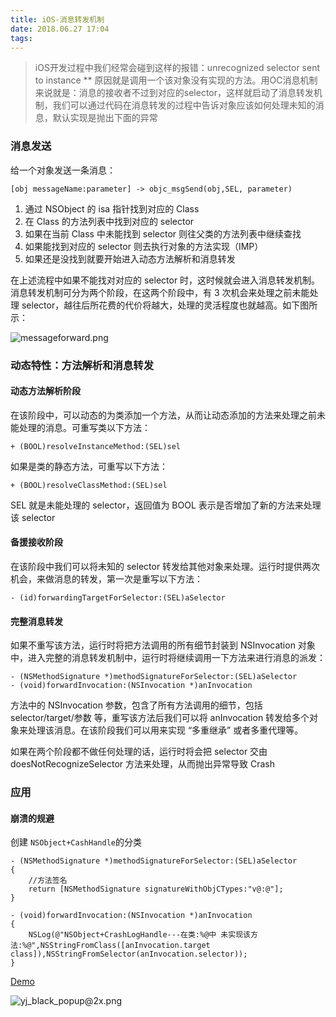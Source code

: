 ```yaml
---
title: iOS-消息转发机制
date: 2018.06.27 17:04
tags:
---
```

> iOS开发过程中我们经常会碰到这样的报错：unrecognized selector sent to instance ** 原因就是调用一个该对象没有实现的方法。用OC消息机制来说就是：消息的接收者不过到对应的selector，这样就启动了消息转发机制，我们可以通过代码在消息转发的过程中告诉对象应该如何处理未知的消息，默认实现是抛出下面的异常

<!-- more -->
### 消息发送

给一个对象发送一条消息：

```
[obj messageName:parameter] -> objc_msgSend(obj,SEL, parameter)
```

1. 通过 NSObject 的 isa 指针找到对应的 Class
2. 在 Class 的方法列表中找到对应的 selector
3. 如果在当前 Class 中未能找到 selector 则往父类的方法列表中继续查找
4. 如果能找到对应的 selector 则去执行对象的方法实现（IMP）
5. 如果还是没找到就要开始进入动态方法解析和消息转发

在上述流程中如果不能找对对应的 selector 时，这时候就会进入消息转发机制。消息转发机制可分为两个阶段，在这两个阶段中，有 3 次机会来处理之前未能处理 selector，越往后所花费的代价将越大，处理的灵活程度也就越高。如下图所示：

![messageforward.png](https://upload-images.jianshu.io/upload_images/2403444-746884faa399cef7.png?imageMogr2/auto-orient/strip%7CimageView2/2/w/1240)

### 动态特性：方法解析和消息转发

#### 动态方法解析阶段

在该阶段中，可以动态的为类添加一个方法，从而让动态添加的方法来处理之前未能处理的消息。可重写类以下方法：

```
+ (BOOL)resolveInstanceMethod:(SEL)sel
```
如果是类的静态方法，可重写以下方法：

```
+ (BOOL)resolveClassMethod:(SEL)sel
```

SEL 就是未能处理的 selector，返回值为 BOOL 表示是否增加了新的方法来处理该 selector

#### 备援接收阶段

在该阶段中我们可以将未知的 selector 转发给其他对象来处理。运行时提供两次机会，来做消息的转发，第一次是重写以下方法：

```
- (id)forwardingTargetForSelector:(SEL)aSelector
```
#### 完整消息转发

如果不重写该方法，运行时将把方法调用的所有细节封装到 NSInvocation 对象中，进入完整的消息转发机制中，运行时将继续调用一下方法来进行消息的派发：

```
- (NSMethodSignature *)methodSignatureForSelector:(SEL)aSelector
- (void)forwardInvocation:(NSInvocation *)anInvocation
```

方法中的 NSInvocation 参数，包含了所有方法调用的细节，包括 selector/target/参数 等，重写该方法后我们可以将 anInvocation 转发给多个对象来处理该消息。在该阶段我们可以用来实现 “多重继承” 或者多重代理等。

如果在两个阶段都不做任何处理的话，运行时将会把 selector 交由 doesNotRecognizeSelector 方法来处理，从而抛出异常导致 Crash 

### 应用

#### 崩溃的规避

创建 ```NSObject+CashHandle```的分类

```
- (NSMethodSignature *)methodSignatureForSelector:(SEL)aSelector
{
    //方法签名
    return [NSMethodSignature signatureWithObjCTypes:"v@:@"];
}

- (void)forwardInvocation:(NSInvocation *)anInvocation
{
    NSLog(@"NSObject+CrashLogHandle---在类:%@中 未实现该方法:%@",NSStringFromClass([anInvocation.target class]),NSStringFromSelector(anInvocation.selector));
}

```
[Demo](https://github.com/MaricleZhang/MessageForwardingDemo.git)

![yj_black_popup@2x.png](https://upload-images.jianshu.io/upload_images/2403444-9b6c574ba6827d3a.png?imageMogr2/auto-orient/strip%7CimageView2/2/w/1240)
